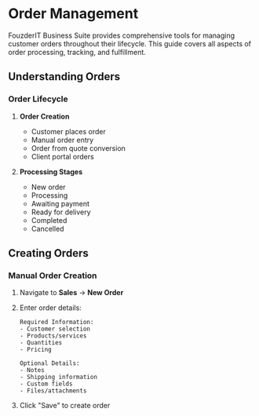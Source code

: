 # Order Management

FouzderIT Business Suite provides comprehensive tools for managing customer orders throughout their lifecycle. This guide covers all aspects of order processing, tracking, and fulfillment.

## Understanding Orders

### Order Lifecycle

1.  **Order Creation**

    - Customer places order
    - Manual order entry
    - Order from quote conversion
    - Client portal orders

2.  **Processing Stages**

    - New order
    - Processing
    - Awaiting payment
    - Ready for delivery
    - Completed
    - Cancelled

## Creating Orders

### Manual Order Creation

1.  Navigate to **Sales** → **New Order**
2.  Enter order details:

        Required Information:
        - Customer selection
        - Products/services
        - Quantities
        - Pricing

        Optional Details:
        - Notes
        - Shipping information
        - Custom fields
        - Files/attachments

3.  Click "Save" to create order
